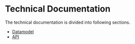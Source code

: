 # Technical Documentation
The technical documentation is divided into following sections.

- [Datamodel](datamodel.md)
- [API](api/README.md)
